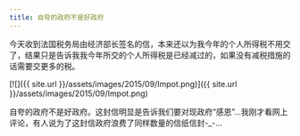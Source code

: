 ```yaml
---
title: 自夸的政府不是好政府
---
```


今天收到法国税务局由经济部长签名的信，本来还以为我今年的个人所得税不用交了，结果只是告诉我我今年所交的个人所得税是已经减过的，如果没有减税措施的话需要交更多的税。

[![]({{ site.url }}/assets/images/2015/09/Impot.png)]({{ site.url }}/assets/images/2015/09/Impot.png)

自夸的政府不是好政府。这封信明显是告诉我们要对现政府“感恩”...我刚才看网上评论，有人说为了这封信政府浪费了同样数量的信纸信封-_-...